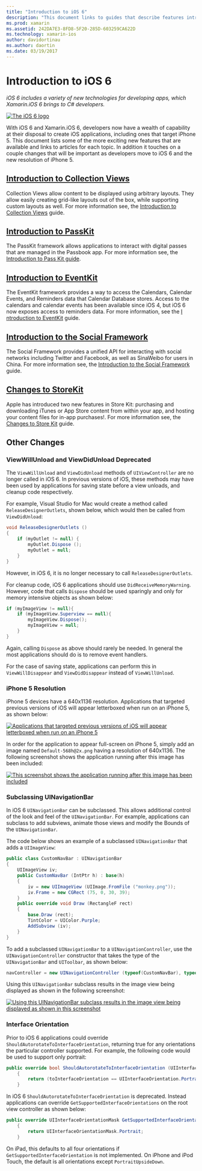 ```yaml
---
title: "Introduction to iOS 6"
description: "This document links to guides that describe features introduced in iOS 6. Collection views, PassKit, the Social Framework, and changes to StoreKit are all discussed."
ms.prod: xamarin
ms.assetid: 242DA7E3-8FD8-5F20-285D-603259CA622D
ms.technology: xamarin-ios
author: davidortinau
ms.author: daortin
ms.date: 03/19/2017
---
```


# Introduction to iOS 6

_iOS 6 includes a variety of new technologies for developing apps, which Xamarin.iOS 6 brings to C# developers._

[![The iOS 6 logo](images/ios6-large.jpg)](images/ios6-large.jpg#lightbox)

With iOS 6 and Xamarin.iOS 6, developers now have a wealth of capability at
their disposal to create iOS applications, including ones that target iPhone 5.
This document lists some of the more exciting new features that are available
and links to articles for each topic. In addition it touches on a couple changes
that will be important as developers move to iOS 6 and the new resolution of
iPhone 5.

## [Introduction to Collection Views](~/ios/user-interface/controls/uicollectionview.md)

Collection Views allow content to be displayed using arbitrary layouts. They
allow easily creating grid-like layouts out of the box, while supporting custom
layouts as well. For more information see, the [Introduction to Collection Views](~/ios/user-interface/controls/uicollectionview.md) guide.

## [Introduction to PassKit](~/ios/platform/passkit.md)

The PassKit framework allows applications to interact with digital passes
that are managed in the Passbook app. For more information see, the [Introduction to Pass Kit guide](~/ios/platform/passkit.md).

## [Introduction to EventKit](~/ios/platform/eventkit.md)

The EventKit framework provides a way to access the Calendars, Calendar
Events, and Reminders data that Calendar Database stores. Access to the
calendars and calendar events has been available since iOS 4, but iOS 6 now
exposes access to reminders data. For more information, see the [I](~/ios/platform/eventkit.md) [ntroduction to EventKit](~/ios/platform/eventkit.md) guide.

## [Introduction to the Social Framework](~/ios/platform/social-framework.md)

The Social Framework provides a unified API for interacting with social
networks including Twitter and Facebook, as well as SinaWeibo for users in
China. For more information see, the [Introduction to the Social Framework](~/ios/platform/social-framework.md) guide.

## [Changes to StoreKit](changes-to-storekit.md)

Apple has introduced two new features in Store Kit: purchasing and
downloading iTunes or App Store content from within your app, and hosting your
content files for in-app purchases!. For more information see, the [Changes to Store Kit](changes-to-storekit.md) guide.

## Other Changes

### ViewWillUnload and ViewDidUnload Deprecated

The `ViewWillUnload` and `ViewDidUnload` methods of `UIViewController` are no longer called in iOS 6. In previous
versions of iOS, these methods may have been used by applications for saving
state before a view unloads, and cleanup code respectively.

For example, Visual Studio for Mac would create a method called `ReleaseDesignerOutlets`, shown below, which would then be called
from `ViewDidUnload`:

```csharp
void ReleaseDesignerOutlets ()
{
    if (myOutlet != null) {
        myOutlet.Dispose ();
        myOutlet = null;
    }
}
```

However, in iOS 6, it is no longer necessary to call `ReleaseDesignerOutlets`.   

For cleanup code, iOS 6 applications should use `DidReceiveMemoryWarning`. However, code that
calls `Dispose` should be used sparingly and only for memory
intensive objects as shown below:

```csharp
if (myImageView != null){
    if (myImageView.Superview == null){
        myImageView.Dispose();
        myImageView = null;
    }
}
```

Again, calling `Dispose` as above should rarely be needed. In
general the most applications should do is to remove event handlers.

For the case of saving state, applications can perform this in `ViewWillDisappear` and `ViewDidDisappear` instead of `ViewWillUnload`.

### iPhone 5 Resolution

iPhone 5 devices have a 640x1136 resolution. Applications that targeted
previous versions of iOS will appear letterboxed when run on an iPhone 5, as
shown below:

 [![Applications that targeted previous versions of iOS will appear letterboxed when run on an iPhone 5](images/01-letterboxed.png)](images/01-letterboxed.png#lightbox)

In order for the application to appear full-screen on iPhone 5, simply add an
image named `Default-568h@2x.png` having a resolution of 640x1136. The
following screenshot shows the application running after this image has been
included:

 [![This screenshot shows the application running after this image has been included](images/02-fullscreen.png)](images/02-fullscreen.png#lightbox)

### Subclassing UINavigationBar

In iOS 6 `UINavigationBar` can be subclassed. This allows
additional control of the look and feel of the `UINavigationBar`. For
example, applications can subclass to add subviews, animate those views and
modify the Bounds of the `UINavigationBar`.

The code below shows an example of a subclassed `UINavigationBar`
that adds a `UIImageView`:

```csharp
public class CustomNavBar : UINavigationBar
{
​    UIImageView iv;
    public CustomNavBar (IntPtr h) : base(h)
​    {
​​        iv = new UIImageView (UIImage.FromFile ("monkey.png"));
​​        iv.Frame = new CGRect (75, 0, 30, 39);
​    }
    public override void Draw (RectangleF rect)
​    {
​​        base.Draw (rect);
        TintColor = UIColor.Purple;
​​        AddSubview (iv);
​    }
}
```

To add a subclassed `UINavigationBar` to a `UINavigationController`, use the `UINavigationController`
constructor that takes the type of the `UINavigationBar` and `UIToolbar`, as shown below:

```csharp
navController = new UINavigationController (typeof(CustomNavBar), typeof(UIToolbar));
```

Using this `UINavigationBar` subclass results in the image view
being displayed as shown in the following screenshot:

 [![Using this UINavigationBar subclass results in the image view being displayed as shown in this screenshot](images/03-navbar.png)](images/03-navbar.png#lightbox)

### Interface Orientation

Prior to iOS 6 applications could override `ShouldAutorotateToInterfaceOrientation`, returning true for any
orientations the particular controller supported. For example, the following
code would be used to support only portrait:

```csharp
public override bool ShouldAutorotateToInterfaceOrientation (UIInterfaceOrientation toInterfaceOrientation)
    {
        return (toInterfaceOrientation == UIInterfaceOrientation.Portrait);
    }
```

In iOS 6 `ShouldAutorotateToInterfaceOrientation` is deprecated.
Instead applications can override `GetSupportedInterfaceOrientations`
on the root view controller as shown below:

```csharp
public override UIInterfaceOrientationMask GetSupportedInterfaceOrientations ()
    {
        return UIInterfaceOrientationMask.Portrait;
    }
```

On iPad, this defaults to all four orientations if `GetSupportedInterfaceOrientation` is not implemented. On iPhone and
iPod Touch, the default is all orientations except `PortraitUpsideDown`.

